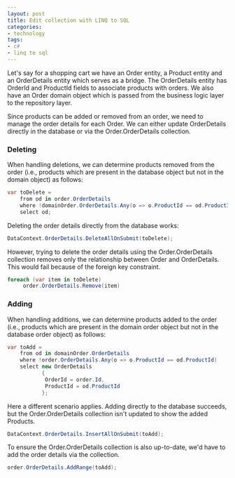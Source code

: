 ```yaml
---
layout: post
title: Edit collection with LINQ to SQL
categories:
- technology
tags:
- c#
- linq to sql
---
```

Let's say for a shopping cart we have an Order entity, a Product entity and an OrderDetails entity which serves as a bridge. The OrderDetails entity has OrderId and ProductId fields to associate products with orders. We also have an Order domain object which is passed from the business logic layer to the repository layer.

Since products can be added or removed from an order, we need to manage the order details for each Order.  We can either update OrderDetails directly in the database or via the Order.OrderDetails collection.

### Deleting

When handling deletions, we can determine products removed from the order (i.e., products which are present in the database object but not in the domain object) as follows:
``` csharp
var toDelete = 
	from od in order.OrderDetails
	where !domainOrder.OrderDetails.Any(o => o.ProductId == od.ProductId)
	select od;
```

Deleting the order details directly from the database works: 
``` csharp
DataContext.OrderDetails.DeleteAllOnSubmit(toDelete);
```

However, trying to delete the order details using the Order.OrderDetails collection removes only the relationship between Order and OrderDetails.  This would fail because of the foreign key constraint. 
``` csharp
foreach (var item in toDelete)
     order.OrderDetails.Remove(item)
```

### Adding

When handling additions, we can determine products added to the order (i.e., products which are present in the domain order object but not in the database order object) as follows:

``` csharp
var toAdd = 
	from od in domainOrder.OrderDetails
	where !order.OrderDetails.Any(o => o.ProductId == od.ProductId)
	select new OrderDetails
   		   {
			OrderId = order.Id,
			ProductId = od.ProductId
   		   };
```

Here a different scenario applies.  Adding directly to the database succeeds, but the Order.OrderDetails collection isn't updated to show the added Products.
``` csharp
DataContext.OrderDetails.InsertAllOnSubmit(toAdd);
```

To ensure the Order.OrderDetails collection is also up-to-date, we'd have to add the order details via the collection.
``` csharp
order.OrderDetails.AddRange(toAdd);
```
